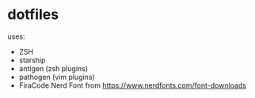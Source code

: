 # dotfiles

uses:
- ZSH
- starship
- antigen (zsh plugins)
- pathogen (vim plugins)
- FiraCode Nerd Font from https://www.nerdfonts.com/font-downloads
